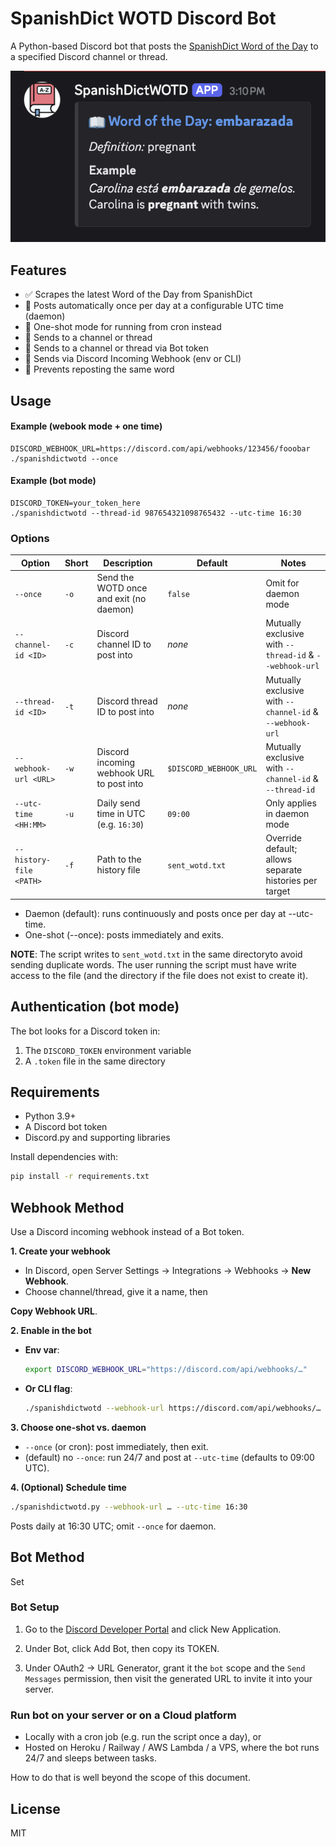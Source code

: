 # SpanishDict WOTD Discord Bot

A Python-based Discord bot that posts the [SpanishDict Word of the Day](https://www.spanishdict.com/wordoftheday) to a specified Discord channel or thread.

![](./SpanishDictWOTD_example.png)

## Features

- ✅ Scrapes the latest Word of the Day from SpanishDict
- 📆 Posts automatically once per day at a configurable UTC time (daemon)
- 🧪 One-shot mode for running from cron instead
- 💬 Sends to a channel or thread
- 💬 Sends to a channel or thread via Bot token
- 🔗 Sends via Discord Incoming Webhook (env or CLI)
- 🔁 Prevents reposting the same word 


## Usage

#### Example (webook mode + one time)

```
DISCORD_WEBHOOK_URL=https://discord.com/api/webhooks/123456/fooobar
./spanishdictwotd --once
```


#### Example (bot mode)

```
DISCORD_TOKEN=your_token_here 
./spanishdictwotd --thread-id 987654321098765432 --utc-time 16:30
```

### Options


| Option                | Short  | Description                                                     | Default                | Notes                                                           |
|-----------------------|--------|-----------------------------------------------------------------|------------------------|-----------------------------------------------------------------|
| `--once`              | `-o`   | Send the WOTD once and exit (no daemon)                         | `false`                | Omit for daemon mode                                            |
| `--channel-id <ID>`   | `-c`   | Discord channel ID to post into                                 | _none_                 | Mutually exclusive with `--thread-id` & `--webhook-url`         |
| `--thread-id <ID>`    | `-t`   | Discord thread ID to post into                                  | _none_                 | Mutually exclusive with `--channel-id` & `--webhook-url`        |
| `--webhook-url <URL>` | `-w`   | Discord incoming webhook URL to post into                       | `$DISCORD_WEBHOOK_URL` | Mutually exclusive with `--channel-id` & `--thread-id`          |
| `--utc-time <HH:MM>`  | `-u`   | Daily send time in UTC (e.g. `16:30`)                           | `09:00`                | Only applies in daemon mode                                    | 
| `--history-file <PATH>` | `-f`   | Path to the history file                                 | `sent_wotd.txt`         | Override default; allows separate histories per target |

- Daemon (default): runs continuously and posts once per day at --utc-time.
- One-shot (--once): posts immediately and exits.

**NOTE**: The script writes to `sent_wotd.txt` in the same directoryto avoid sending duplicate words. The user running the script must have write access to the file (and the directory if the file does not exist to create it). 


## Authentication (bot mode)

The bot looks for a Discord token in:

1.	The `DISCORD_TOKEN` environment variable
1.	A `.token` file in the same directory

## Requirements

- Python 3.9+
- A Discord bot token
- Discord.py and supporting libraries

Install dependencies with:

```bash
pip install -r requirements.txt
```

## Webhook Method 

Use a Discord incoming webhook instead of a Bot token. 

**1. Create your webhook**  
   - In Discord, open Server Settings → Integrations → Webhooks → **New Webhook**.  
   - Choose channel/thread, give it a name, then 

**Copy Webhook URL**.

**2. Enable in the bot**  
   - **Env var**:  
     ```bash
     export DISCORD_WEBHOOK_URL="https://discord.com/api/webhooks/…"
     ```  
   - **Or CLI flag**:  
     ```bash
     ./spanishdictwotd --webhook-url https://discord.com/api/webhooks/… [other flags]
     ```

**3. Choose one-shot vs. daemon**  
   - `--once` (or cron): post immediately, then exit.  
   - (default) no `--once`: run 24/7 and post at `--utc-time` (defaults to 09:00 UTC).

**4. (Optional) Schedule time**  
   ```bash
   ./spanishdictwotd.py --webhook-url … --utc-time 16:30
   ```
   Posts daily at 16:30 UTC; omit `--once` for daemon.


## Bot Method 

Set 

### Bot Setup 

1.	Go to the [Discord Developer Portal](https://discord.com/developers/applications) and click New Application.

2.	Under Bot, click Add Bot, then copy its TOKEN.

3.	Under OAuth2 → URL Generator, grant it the `bot` scope and the `Send Messages` permission, then visit the generated URL to invite it into your server.  

### Run bot on your server or on a Cloud platform
* Locally with a cron job (e.g. run the script once a day), or
* Hosted on Heroku / Railway / AWS Lambda / a VPS, where the bot runs 24/7 and sleeps between tasks.

How to do that is well beyond the scope of this document.


## License

MIT

